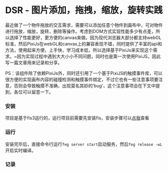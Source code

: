 # DSR - 图片添加，拖拽，缩放，旋转实践
最近做了一个物件拖放的交互需求，需要可以添加任意个物件到画布中，可对物件进行拖放，缩放，旋转，删除等操作。考虑到DOM方式实现性能多少有点差，所以选择了性能更好，更方便的canvas来做。因为现代浏览器大部分都支持webGL标准，然后PixiJs在webGL和canvas上的兼容表现不错，同时提供了丰富的api和方法，使用起来方便，上手快，学习成本低，所以选择基于PixiJs来实现这个需求。~因为实现过程中遇到大大小小不同问题，同时也是第一次使用PixiJS，因此写一篇文章用来记录和分享。

PS：该组件除了依赖PixiJs外，同时还引用了一个基于PixiJS的触摸事件库，可以很方便的实现画布内容的碰撞检测和触摸事件绑定，不过它也有一些注意事项要注意，否则会导致触摸不准确，出现莫名其妙的‘bug’，这个注意事项会在下文中提到，各位可以留意一下。

### 安装

项目是基于fis3运行的，运行项目前需要先安装fis，安装步骤可以[点我](http://fis.baidu.com/)查看

### 运行

安装完毕后，直接命令行运行`feg server start`启动服务，然后`feg release -wL`开启实时编译。

### 记录

